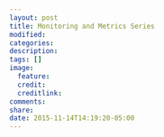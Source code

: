 ```yaml
---
layout: post
title: Monitoring and Metrics Series
modified:
categories: 
description:
tags: []
image:
  feature:
  credit:
  creditlink:
comments:
share:
date: 2015-11-14T14:19:20-05:00
---
```

